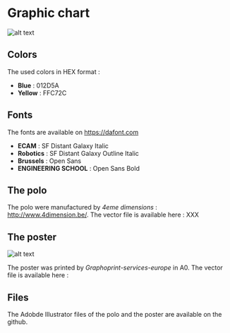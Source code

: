 # Graphic chart

![alt text](graphic/graphic_chart.PNG)

## Colors

The used colors in HEX format : 


* **Blue** :  012D5A
* **Yellow** : FFC72C

## Fonts

The fonts are available on https://dafont.com

* **ECAM** : SF Distant Galaxy Italic
* **Robotics** : SF Distant Galaxy Outline Italic
* **Brussels** : Open Sans
* **ENGINEERING SCHOOL** : Open Sans Bold

## The polo

The polo were manufactured by *4eme dimensions* : http://www.4dimension.be/.
The vector file is available here : XXX

## The poster

![alt text](graphic/poster_rendu.png)

The poster was printed by *Graphoprint-services-europe*  in A0.
The vector file is available here :

## Files

The Adobde Illustrator files of the polo and the poster are available on the github.


